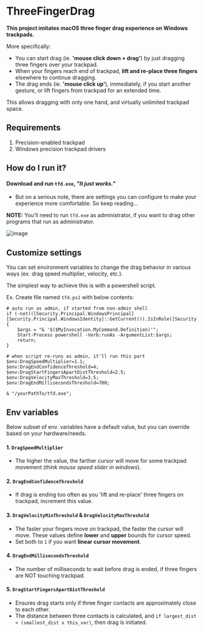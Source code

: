 # ThreeFingerDrag

**This project imitates macOS three finger drag experience on Windows trackpads.**

More specifically:
- You can start drag (ie. **'mouse click down + drag'**) by just dragging three fingers over your trackpad.
- When your fingers reach end of trackpad, **lift and re-place three fingers** elsewhere to continue dragging.
- The drag ends (ie. **'mouse click up'**), immediately, if you start another gesture, or lift fingers from trackpad for an extended time.

This allows dragging with only one hand, and virtually unlimited trackpad space.

## Requirements
1. Precision-enabled trackpad
2. Windows precision trackpad drivers

## How do I run it?
#### Download and run `tfd.exe`, *"It just works."*
- But on a serious note, there are settings you can configure to make your experience more comfortable. So keep reading...

**NOTE:** You'll need to run `tfd.exe` as administrator, if you want to drag other programs that run as administrator.

![image](https://user-images.githubusercontent.com/3400083/203868101-65520672-44e3-4e50-a69c-15585f23da7b.png)

## Customize settings
You can set environment variables to change the drag behavior in various ways (ex. drag speed multiplier, velocity, etc.).

The simplest way to achieve this is with a powershell script.

Ex. Create file named `tfd.ps1` with below contents:
```
# auto run as admin, if started from non-admin shell
if (-not(([Security.Principal.WindowsPrincipal][Security.Principal.WindowsIdentity]::GetCurrent()).IsInRole([Security.Principal.WindowsBuiltInRole]"Administrator")))
{
    $args = "& '$($MyInvocation.MyCommand.Definition)'";
    Start-Process powershell -Verb:runAs -ArgumentList:$args;
    return;
}

# when script re-runs as admin, it'll run this part
$env:DragSpeedMultiplier=1.1;
$env:DragEndConfidenceThreshold=4;
$env:DragStartFingersApartDistThreshold=2.5;
$env:DragVelocityMaxThreshold=3.5;
$env:DragEndMillisecondsThreshold=700;

& "/yourPathTo/tfd.exe";
```

## Env variables
Below subset of env. variables have a default value, but you can override based on your hardware/needs.
#### 1. `DragSpeedMultiplier`
- The higher the value, the farther cursor will move for some trackpad movement (*think mouse speed slider in windows*).
#### 2. `DragEndConfidenceThreshold`
- If drag is ending too often as you 'lift and re-place' three fingers on trackpad, increment this value.
#### 3. `DragVelocityMinThreshold` & `DragVelocityMaxThreshold`
- The faster your fingers move on trackpad, the faster the cursor will move. These values define **lower** and **upper** bounds for cursor speed.
- Set both to `1` if you want **linear cursor movement**.
#### 4. `DragEndMillisecondsThreshold`
- The number of milliseconds to wait before drag is ended, if three fingers are NOT touching trackpad.
#### 5. `DragStartFingersApartDistThreshold`
- Ensures drag starts only if three finger contacts are approximately close to each other.
- The distance between three contacts is calculated, and `if largest_dist < (smallest_dist x this_var)`, then drag is initiated.
